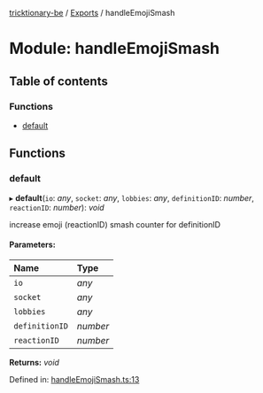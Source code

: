 [tricktionary-be](../README.md) / [Exports](../modules.md) / handleEmojiSmash

# Module: handleEmojiSmash

## Table of contents

### Functions

- [default](handleemojismash.md#default)

## Functions

### default

▸ **default**(`io`: *any*, `socket`: *any*, `lobbies`: *any*, `definitionID`: *number*, `reactionID`: *number*): *void*

increase emoji (reactionID) smash counter for definitionID

#### Parameters:

Name | Type |
:------ | :------ |
`io` | *any* |
`socket` | *any* |
`lobbies` | *any* |
`definitionID` | *number* |
`reactionID` | *number* |

**Returns:** *void*

Defined in: [handleEmojiSmash.ts:13](https://github.com/story-squad/tricktionary-be/blob/d40d323/src/sockets/handleEmojiSmash.ts#L13)
